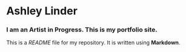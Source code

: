 
# Ashley Linder

### I am an Artist in Progress. This is my portfolio site. 

This is a *README* file for my repository. It is written using **Markdown**.
